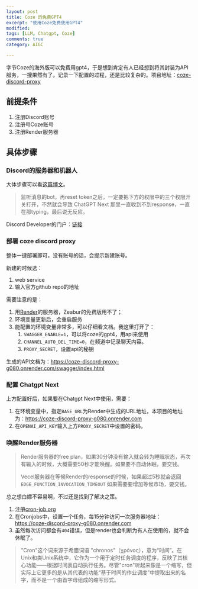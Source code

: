```yaml
---
layout: post
title: Coze 的免费GPT4
excerpt: "使用Coze免费使用GPT4"
modified: 
tags: [LLM, Chatgpt, Coze]
comments: true
category: AIGC

---
```




字节Coze的海外版可以免费用gpt4，于是想到肯定有人已经想到将其封装为API服务，一搜果然有了。记录一下配置的过程，还是比较复杂的。项目地址：[coze-discord-proxy](https://github.com/deanxv/coze-discord-proxy)



## 前提条件

1. 注册Discord账号
2. 注册号Coze账号
3. 注册Render服务器



## 具体步骤

### Discord的服务器和机器人

大体步骤可以看[这篇博文](https://appscross.com/2024/02/save-20-per-month-triple-jump-free-use-of-gpt4turbo/)。

> 监听消息的bot，再reset token之后，一定要把下方的权限中的三个权限开关打开，不然就会导致 ChatGPT Next 那里一直收到不到response，一直在那typing，最后说无反应。

Discord Developer的门户：[链接](https://discord.com/developers/applications)

### 部署 coze discord proxy

整体一键部署即可，没有账号的话，会提示新建账号。

新建的时候选：

1. web service
2. 输入官方github repo的地址

需要注意的是：

1. 用[Render](https://render.com)的服务器，Zeabur的免费版用不了；
2. 环境变量更新后，会重启服务
3. 能配置的环境变量非常多，可以仔细看文档。我这里打开了：
   1. `SWAGGER_ENABLE=1`，可以将coze的gpt4，用api来使用
   2. `CHANNEL_AUTO_DEL_TIME=0`，在频道中记录聊天内容。
   3. `PROXY_SECRET`，设置api的秘钥

生成的API文档为：https://coze-discord-proxy-g080.onrender.com/swagger/index.html



### 配置 Chatgpt Next

上方配置好后，如果要在Chatgpt Next中使用，需要：

1. 在环境变量中，指定`BASE_URL`为Render中生成的URL地址，本项目的地址为：https://coze-discord-proxy-g080.onrender.com
2. 在`OPENAI_API_KEY`输入上方`PROXY_SECRET`中设置的密码。



### 唤醒Render服务器

> Render服务器的free plan，如果30分钟没有输入就会转为睡眠状态，再次有输入的时候，大概需要50秒才能唤醒。如果要不自动休眠，要交钱。
>
> Vecel服务器在等候Render的response的时候，如果超过5秒就会返回`EDGE_FUNCTION_INVOCATION_TIMEOUT` 如果需要要增加等候市场，要交钱。



总之想白嫖不容易啊，不过还是找到了解决之策。



1. 注册[cron-job.org](https://cron-job.org/en/)
2. 在Cronjobs中，设置一个任务，每15分钟访问一次服务器地址：https://coze-discord-proxy-g080.onrender.com
3. 虽然每次访问都会有`404`错误，但是render也会判断为有人在使用的，就不会休眠了。

> "Cron"这个词来源于希腊词语 "chronos"（χρόνος），意为“时间”。在Unix和类Unix系统中，它作为一个用于定时任务调度的程序，反映了其核心功能——根据时间表自动执行任务。尽管"cron"听起来像是一个缩写，但实际上它更多的是从其代表的功能“基于时间的作业调度”中提取出来的名字，而不是一个由首字母组成的缩写形式。

 
